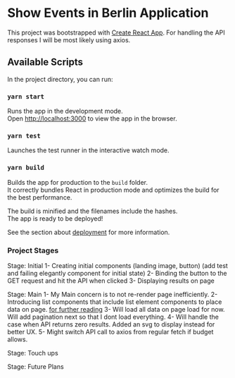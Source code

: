 # Show Events in Berlin Application

This project was bootstrapped with [Create React App](https://github.com/facebook/create-react-app).
For handling the API responses I will be most likely using axios.

## Available Scripts

In the project directory, you can run:

### `yarn start`

Runs the app in the development mode.\
Open [http://localhost:3000](http://localhost:3000) to view the app in the browser.

### `yarn test`

Launches the test runner in the interactive watch mode.

### `yarn build`

Builds the app for production to the `build` folder.\
It correctly bundles React in production mode and optimizes the build for the best performance.

The build is minified and the filenames include the hashes.\
The app is ready to be deployed!

See the section about [deployment](https://facebook.github.io/create-react-app/docs/deployment) for more information.

### Project Stages

Stage: Initial
1- Creating initial components (landing image, button) (add test and failing elegantly component for initial state)
2- Binding the button to the GET request and hit the API when clicked
3- Displaying results on page


Stage: Main
1- My Main concern is to not re-render page inefficiently.
2- Introducing list components that include list element components to place data on page.
  [for further reading](https://reactjs.org/docs/lists-and-keys.html)
3- Will load all data on page load for now. Will add pagination next so that I dont load everything.
4- Will handle the case when API returns zero results. Added an svg to display instead for better UX.
5- Might switch API call to axios from regular fetch if budget allows.

Stage: Touch ups


Stage: Future Plans
